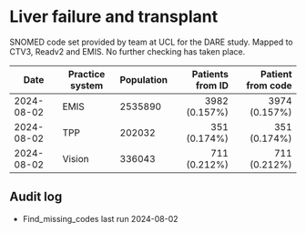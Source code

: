 # Liver failure and transplant

SNOMED code set provided by team at UCL for the DARE study. Mapped to CTV3, Readv2 and EMIS. No further checking has taken place.

| Date       | Practice system | Population | Patients from ID | Patient from code |
| ---------- | --------------- | ---------- | ---------------: | ----------------: |
| 2024-08-02 | EMIS            | 2535890    |    3982 (0.157%) |     3974 (0.157%) |
| 2024-08-02 | TPP             | 202032     |     351 (0.174%) |      351 (0.174%) |
| 2024-08-02 | Vision          | 336043     |     711 (0.212%) |      711 (0.212%) |

## Audit log

- Find_missing_codes last run 2024-08-02

